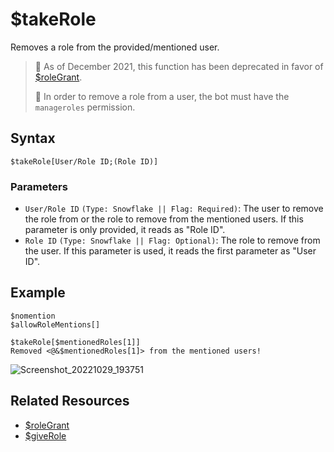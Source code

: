 # $takeRole
Removes a role from the provided/mentioned user.

> 📌 As of December 2021, this function has been deprecated in favor of [$roleGrant](./roleGrant.md).
>
>  📌 In order to remove a role from a user, the bot must have the `manageroles` permission.

## Syntax
```
$takeRole[User/Role ID;(Role ID)]
```

### Parameters
- `User/Role ID` `(Type: Snowflake || Flag: Required)`: The user to remove the role from or the role to remove from the mentioned users. If this parameter is only provided, it reads as "Role ID".
- `Role ID` `(Type: Snowflake || Flag: Optional)`: The role to remove from the user. If this parameter is used, it reads the first parameter as "User ID".

## Example
```
$nomention
$allowRoleMentions[]

$takeRole[$mentionedRoles[1]]
Removed <@&$mentionedRoles[1]> from the mentioned users!
```
![Screenshot_20221029_193751](https://user-images.githubusercontent.com/95774950/198837013-a39c8a69-29aa-4cec-b319-0b04365c200d.png)

## Related Resources
- [$roleGrant](./roleGrant.md)
- [$giveRole](./giveRole.md)
